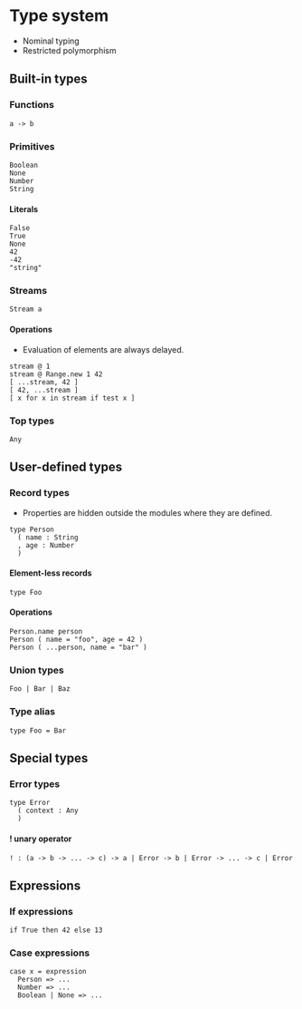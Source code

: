 # Type system

- Nominal typing
- Restricted polymorphism

## Built-in types

### Functions

```
a -> b
```

### Primitives

```
Boolean
None
Number
String
```

#### Literals

```
False
True
None
42
-42
"string"
```

### Streams

```
Stream a
```

#### Operations

- Evaluation of elements are always delayed.

```
stream @ 1
stream @ Range.new 1 42
[ ...stream, 42 ]
[ 42, ...stream ]
[ x for x in stream if test x ]
```

### Top types

```
Any
```

## User-defined types

### Record types

- Properties are hidden outside the modules where they are defined.

```
type Person
  ( name : String
  , age : Number
  )
```

#### Element-less records

```
type Foo
```

#### Operations

```
Person.name person
Person ( name = "foo", age = 42 )
Person ( ...person, name = "bar" )
```

### Union types

```
Foo | Bar | Baz
```

### Type alias

```
type Foo = Bar
```

## Special types

### Error types

```
type Error
  ( context : Any
  )
```

#### ! unary operator

```
! : (a -> b -> ... -> c) -> a | Error -> b | Error -> ... -> c | Error
```

## Expressions

### If expressions

```
if True then 42 else 13
```

### Case expressions

```
case x = expression
  Person => ...
  Number => ...
  Boolean | None => ...
```

